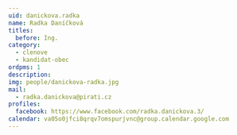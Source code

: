 ```yaml
---
uid: danickova.radka
name: Radka Daníčková
titles:
  before: Ing.
category:
  - clenove
  - kandidat-obec
ordpms: 1
description: 
img: people/danickova-radka.jpg
mail:
  - radka.danickova@pirati.cz
profiles:
  facebook: https://www.facebook.com/radka.danickova.3/
calendar: va05o0jfci8qrqv7omspurjvnc@group.calendar.google.com
---
```


